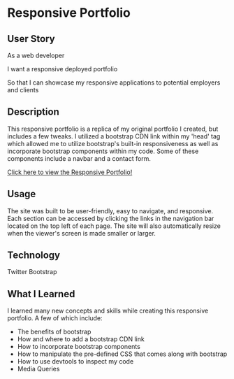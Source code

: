 # Responsive Portfolio
## User Story
As a web developer

I want a responsive deployed portfolio

So that I can showcase my responsive applications to potential employers and clients

## Description
This responsive portfolio is a replica of my original portfolio I created, but includes a few tweaks. I utilized a bootstrap CDN link within my 'head' tag which allowed me to utilize bootstrap's built-in responsiveness as well as incorporate bootstrap components within my code. Some of these components include a navbar and a contact form.

[Click here to view the Responsive Portfolio!](https://ashleyw27.github.io/responsive_portfolio/)

## Usage
The site was built to be user-friendly, easy to navigate, and responsive. Each section can be accessed by clicking the links in the navigation bar located on the top left of each page. The site will also automatically resize when the viewer's screen is made smaller or larger.

## Technology
Twitter Bootstrap

## What I Learned
I learned many new concepts and skills while creating this responsive portfolio. A few of which include:
* The benefits of bootstrap
* How and where to add a bootstrap CDN link
* How to incorporate bootstrap components
* How to manipulate the pre-defined CSS that comes along with bootstrap
* How to use devtools to inspect my code
* Media Queries
